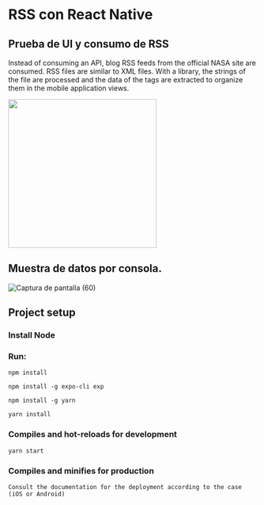 # RSS con React Native

## Prueba de UI y consumo de RSS

Instead of consuming an API, blog RSS feeds from the official NASA site are consumed. RSS files are similar to XML files. With a library, the strings of the file are processed and the data of the tags are extracted to organize them in the mobile application views.

<img src="https://user-images.githubusercontent.com/49338963/172099643-3cd33960-4a82-4b3e-9df3-08b9899ff3d3.jpeg" width=300px;/> 

## Muestra de datos por consola.

![Captura de pantalla (60)](https://user-images.githubusercontent.com/49338963/172304117-c301e55e-713d-4306-959e-3406d2ea7523.png)


## Project setup

### Install Node
### Run:

```
npm install
```
```
npm install -g expo-cli exp
```
```
npm install -g yarn
```
```
yarn install  
```

### Compiles and hot-reloads for development
```
yarn start
```

### Compiles and minifies for production
```
Consult the documentation for the deployment according to the case (iOS or Android)
```




